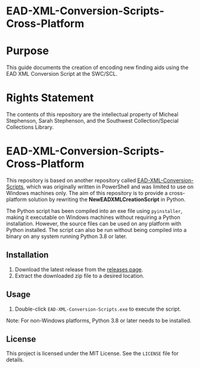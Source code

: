 # EAD-XML-Conversion-Scripts-Cross-Platform

# Purpose
This guide documents the creation of encoding new finding aids using the EAD XML Conversion Script at the SWC/SCL.

# Rights Statement
The contents of this repository are the intellectual property of Micheal Stephenson, Sarah Stephenson, and the Southwest Collection/Special Collections Library. 




# EAD-XML-Conversion-Scripts-Cross-Platform

This repository is based on another repository called [EAD-XML-Conversion-Scripts](https://github.com/RWTTU/EAD-XML-Conversion-Scripts), which was originally written in PowerShell and was limited to use on Windows machines only. The aim of this repository is to provide a cross-platform solution by rewriting the **NewEADXMLCreationScript** in Python.

The Python script has been compiled into an exe file using `pyinstaller`, making it executable on Windows machines without requiring a Python installation. However, the source files can be used on any platform with Python installed. The script can also be run without being compiled into a binary on any system running Python 3.8 or later.

## Installation

1. Download the latest release from the [releases page](https://github.com/username/EAD-XML-Conversion-Scripts-Python/releases).
2. Extract the downloaded zip file to a desired location.

## Usage

1. Double-click `EAD-XML-Conversion-Scripts.exe` to execute the script.

Note: For non-Windows platforms, Python 3.8 or later needs to be installed.


## License

This project is licensed under the MIT License. See the `LICENSE` file for details.
